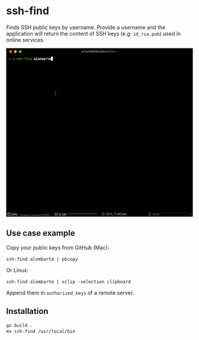 # ssh-find

Finds SSH public keys by username. Provide a username and the application will return the content of SSH keys (e.g: `id_rsa.pub`) used in online services.

![Demo](demo/ssh-find-demo.gif)

## Use case example

Copy your public keys from GitHub (Mac):

    ssh-find alombarte | pbcopy

Or Linux:

    ssh-find alombarte | xclip -selection clipboard

Append them in `authorized_keys` of a remote server.

## Installation

    go build .
    mv ssh-find /usr/local/bin
